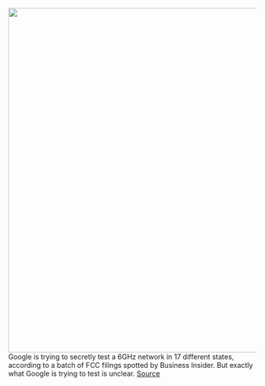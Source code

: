 <img src='https://cdn.vox-cdn.com/thumbor/sWDgp4n6fJpCey22k_PSsP56PZc=/0x0:2040x1360/1200x800/filters:focal(857x517:1183x843)/cdn.vox-cdn.com/uploads/chorus_image/image/67217882/acastro_180427_1777_0003.0.jpg' width='700px' /><br/>
Google is trying to secretly test a 6GHz network in 17 different states, according to a batch of FCC filings spotted by Business Insider. But exactly what Google is trying to test is unclear.
<a href='https://www.theverge.com/2020/8/17/21372797/google-fcc-test-6ghz-network-17-states'> Source <a/>
